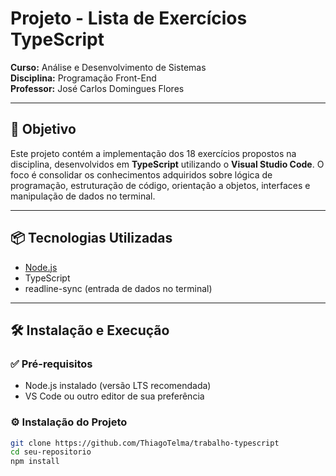 # Projeto - Lista de Exercícios TypeScript

**Curso:** Análise e Desenvolvimento de Sistemas  
**Disciplina:** Programação Front-End  
**Professor:** José Carlos Domingues Flores   

---

## 🎯 Objetivo

Este projeto contém a implementação dos 18 exercícios propostos na disciplina, desenvolvidos em **TypeScript** utilizando o **Visual Studio Code**. O foco é consolidar os conhecimentos adquiridos sobre lógica de programação, estruturação de código, orientação a objetos, interfaces e manipulação de dados no terminal.

---

## 📦 Tecnologias Utilizadas

- [Node.js](https://nodejs.org/)
- TypeScript
- readline-sync (entrada de dados no terminal)

---

## 🛠️ Instalação e Execução

### ✅ Pré-requisitos

- Node.js instalado (versão LTS recomendada)
- VS Code ou outro editor de sua preferência

### ⚙️ Instalação do Projeto

```bash
git clone https://github.com/ThiagoTelma/trabalho-typescript
cd seu-repositorio
npm install

